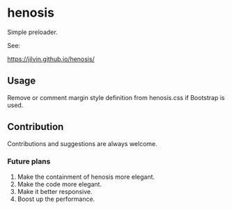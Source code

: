 # henosis
Simple preloader.

See:

https://jilvin.github.io/henosis/

## Usage
Remove or comment margin style definition from henosis.css if Bootstrap is used.


## Contribution
Contributions and suggestions are always welcome.

### Future plans
1) Make the containment of henosis more elegant.
2) Make the code more elegant.
3) Make it better responsive.
4) Boost up the performance.
